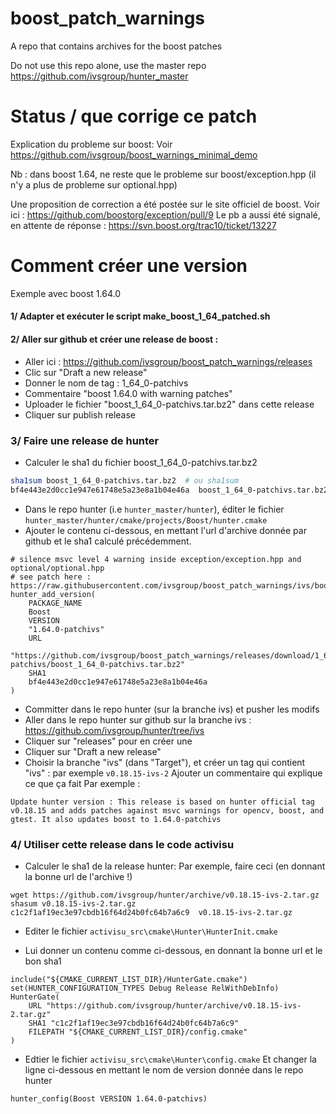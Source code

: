 # boost_patch_warnings

A repo that contains archives for the boost patches

Do not use this repo alone, use the master repo
https://github.com/ivsgroup/hunter_master

# Status / que corrige ce patch

Explication du probleme sur boost: 
Voir https://github.com/ivsgroup/boost_warnings_minimal_demo

Nb : dans boost 1.64, ne reste que le probleme sur boost/exception.hpp
(il n'y a plus de probleme sur optional.hpp)

Une proposition de correction a été postée sur le site officiel de boost.
Voir ici : 
https://github.com/boostorg/exception/pull/9
Le pb a aussi été signalé, en attente de réponse : https://svn.boost.org/trac10/ticket/13227


# Comment créer une version 

Exemple avec boost 1.64.0

#### 1/ Adapter et exécuter le script make_boost_1_64_patched.sh
#### 2/ Aller sur github et créer une release de boost :

* Aller ici : https://github.com/ivsgroup/boost_patch_warnings/releases
* Clic sur "Draft a new release"
* Donner le nom de tag : 1_64_0-patchivs
* Commentaire "boost 1.64.0 with warning patches"
* Uploader le fichier "boost_1_64_0-patchivs.tar.bz2" dans cette release
* Cliquer sur publish release

### 3/ Faire une release de hunter
* Calculer le sha1 du fichier boost_1_64_0-patchivs.tar.bz2

```bash
sha1sum boost_1_64_0-patchivs.tar.bz2  # ou sha1sum
bf4e443e2d0cc1e947e61748e5a23e8a1b04e46a  boost_1_64_0-patchivs.tar.bz2
```
* Dans le repo hunter (i.e `hunter_master/hunter`), éditer le fichier 
`hunter_master/hunter/cmake/projects/Boost/hunter.cmake`
* Ajouter le contenu ci-dessous, en mettant l'url d'archive donnée par github et le sha1 calculé précédemment.

```
# silence msvc level 4 warning inside exception/exception.hpp and optional/optional.hpp
# see patch here : https://raw.githubusercontent.com/ivsgroup/boost_patch_warnings/ivs/boost_patch_ivs.patch
hunter_add_version(
    PACKAGE_NAME
    Boost
    VERSION
    "1.64.0-patchivs"
    URL
    "https://github.com/ivsgroup/boost_patch_warnings/releases/download/1_64_0-patchivs/boost_1_64_0-patchivs.tar.bz2"
    SHA1
    bf4e443e2d0cc1e947e61748e5a23e8a1b04e46a
)
```

* Committer dans le repo hunter (sur la branche ivs) et pusher les modifs 
* Aller dans le repo hunter sur github sur la branche ivs : https://github.com/ivsgroup/hunter/tree/ivs
* Cliquer sur "releases" pour en créer une
* Cliquer sur "Draft a new release"
* Choisir la branche "ivs" (dans "Target"), et créer un tag qui contient "ivs" :
  par exemple `v0.18.15-ivs-2`
  Ajouter un commentaire qui explique ce que ça fait
  Par exemple :
```
Update hunter version : This release is based on hunter official tag v0.18.15 and adds patches against msvc warnings for opencv, boost, and gtest. It also updates boost to 1.64.0-patchivs
```

### 4/ Utiliser cette release dans le code activisu
* Calculer le sha1 de la release hunter: 
Par exemple, faire ceci (en donnant la bonne url de l'archive !)
```
wget https://github.com/ivsgroup/hunter/archive/v0.18.15-ivs-2.tar.gz
shasum v0.18.15-ivs-2.tar.gz
c1c2f1af19ec3e97cbdb16f64d24b0fc64b7a6c9  v0.18.15-ivs-2.tar.gz
```

* Editer le fichier `activisu_src\cmake\Hunter\HunterInit.cmake`

* Lui donner un contenu comme ci-dessous, en donnant la bonne url et le bon sha1
```
include("${CMAKE_CURRENT_LIST_DIR}/HunterGate.cmake")
set(HUNTER_CONFIGURATION_TYPES Debug Release RelWithDebInfo)
HunterGate(
    URL "https://github.com/ivsgroup/hunter/archive/v0.18.15-ivs-2.tar.gz"
    SHA1 "c1c2f1af19ec3e97cbdb16f64d24b0fc64b7a6c9"
    FILEPATH "${CMAKE_CURRENT_LIST_DIR}/config.cmake"
)
```
* Edtier le fichier `activisu_src\cmake\Hunter\config.cmake`
Et changer la ligne ci-dessous en mettant le nom de version donnée dans le repo hunter
```
hunter_config(Boost VERSION 1.64.0-patchivs)  
```
